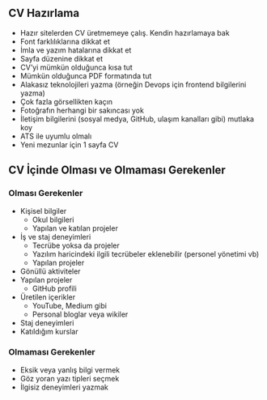 ## CV Hazırlama
-   Hazır sitelerden CV üretmemeye çalış. Kendin hazırlamaya bak
-   Font farklılıklarına dikkat et
-   İmla ve yazım hatalarına dikkat et
-   Sayfa düzenine dikkat et
-   CV’yi mümkün olduğunca kısa tut
-   Mümkün olduğunca PDF formatında tut
-   Alakasız teknolojileri yazma (örneğin Devops için frontend bilgilerini yazma)
-   Çok fazla görsellikten kaçın
-   Fotoğrafın herhangi bir sakıncası yok
-   İletişim bilgilerini (sosyal medya, GitHub, ulaşım kanalları gibi) mutlaka koy
-   ATS ile uyumlu olmalı
-   Yeni mezunlar  için 1 sayfa CV

## CV İçinde Olması ve Olmaması Gerekenler

### Olması Gerekenler
-   Kişisel bilgiler
    -   Okul bilgileri
    -   Yapılan ve katılan projeler
-   İş ve staj deneyimleri
    -   Tecrübe yoksa da projeler
    -   Yazılım haricindeki ilgili tecrübeler eklenebilir (personel yönetimi vb)
    -   Yapılan projeler
-   Gönüllü aktiviteler
-   Yapılan projeler
    -   GitHub profili
-   Üretilen içerikler
    -   YouTube, Medium gibi
    -   Personal bloglar veya wikiler
-   Staj deneyimleri
-   Katıldığım kurslar

### Olmaması Gerekenler
-   Eksik veya yanlış bilgi vermek
-   Göz yoran yazı tipleri seçmek
-   İlgisiz deneyimleri yazmak